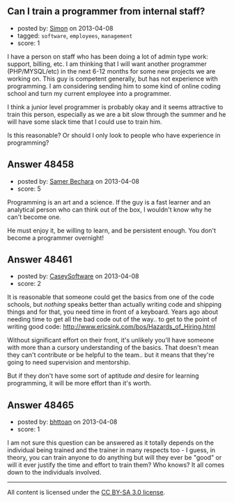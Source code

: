 ## Can I train a programmer from internal staff?

- posted by: [Simon](https://stackexchange.com/users/-1/2678-simon) on 2013-04-08
- tagged: `software`, `employees`, `management`
- score: 1

I have a person on staff who has been doing a lot of admin type work: support, billing, etc. I am thinking that I will want another programmer (PHP/MYSQL/etc) in the next 6-12 months for some new projects we are working on. This guy is competent generally, but has not experience with programming. I am considering sending him to some kind of online coding school and turn my current employee into a programmer. 

I think a junior level programmer is probably okay and it seems attractive to train this person, especially as we are a bit slow through the summer and he will have some slack time that I could use to train him.

Is this reasonable? Or should I only look to people who have experience in programming?


## Answer 48458

- posted by: [Samer Bechara](https://stackexchange.com/users/-1/25769-samer-bechara) on 2013-04-08
- score: 5

Programming is an art and a science. If the guy is a fast learner and an analytical person who can think out of the box, I wouldn't know why he can't become one. 

He must enjoy it, be willing to learn, and be persistent enough. You don't become a programmer overnight!


## Answer 48461

- posted by: [CaseySoftware](https://stackexchange.com/users/-1/11314-caseysoftware) on 2013-04-08
- score: 2

It is reasonable that someone could get the basics from one of the code schools, but *nothing* speaks better than actually writing code and shipping things and for that, you need time in front of a keyboard. Years ago about needing time to get all the bad code out of the way.. to get to the point of writing good code: http://www.ericsink.com/bos/Hazards_of_Hiring.html


Without significant effort on their front, it's unlikely you'll have someone with more than a cursory understanding of the basics. That doesn't mean they can't contribute or be helpful to the team.. but it means that they're going to need supervision and mentorship.


But if they don't have some sort of aptitude *and* desire for learning programming, it will be more effort than it's worth.


## Answer 48465

- posted by: [bhttoan](https://stackexchange.com/users/-1/23673-bhttoan) on 2013-04-08
- score: 1

I am not sure this question can be answered as it totally depends on the individual being trained and the trainer in many respects too - I guess, in theory, you can train anyone to do anything but will they ever be "good" or will it ever justify the time and effort to train them? Who knows? It all comes down to the individuals involved.



---

All content is licensed under the [CC BY-SA 3.0 license](https://creativecommons.org/licenses/by-sa/3.0/).
